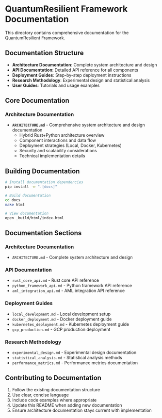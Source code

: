 # QuantumResilient Framework Documentation

This directory contains comprehensive documentation for the QuantumResilient Framework.

## Documentation Structure

- **Architecture Documentation**: Complete system architecture and design
- **API Documentation**: Detailed API reference for all components
- **Deployment Guides**: Step-by-step deployment instructions
- **Research Methodology**: Experimental design and statistical analysis
- **User Guides**: Tutorials and usage examples

## Core Documentation

### Architecture Documentation
- **`ARCHITECTURE.md`** - Comprehensive system architecture and design documentation
  - Hybrid Rust+Python architecture overview
  - Component interactions and data flow
  - Deployment strategies (Local, Docker, Kubernetes)
  - Security and scalability considerations
  - Technical implementation details

## Building Documentation

```bash
# Install documentation dependencies
pip install -e ".[docs]"

# Build documentation
cd docs
make html

# View documentation
open _build/html/index.html
```

## Documentation Sections

### Architecture Documentation
- `ARCHITECTURE.md` - Complete system architecture and design

### API Documentation
- `rust_core_api.md` - Rust core API reference
- `python_framework_api.md` - Python framework API reference
- `aml_integration_api.md` - AML integration API reference

### Deployment Guides
- `local_development.md` - Local development setup
- `docker_deployment.md` - Docker deployment guide
- `kubernetes_deployment.md` - Kubernetes deployment guide
- `gcp_production.md` - GCP production deployment

### Research Methodology
- `experimental_design.md` - Experimental design documentation
- `statistical_analysis.md` - Statistical analysis methods
- `performance_metrics.md` - Performance metrics documentation

## Contributing to Documentation

1. Follow the existing documentation structure
2. Use clear, concise language
3. Include code examples where appropriate
4. Update this README when adding new documentation
5. Ensure architecture documentation stays current with implementation

